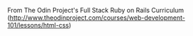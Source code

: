 From The Odin Project's Full Stack Ruby on Rails Curriculum (http://www.theodinproject.com/courses/web-development-101/lessons/html-css)